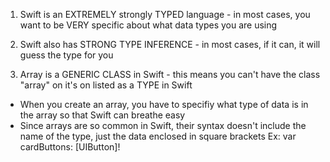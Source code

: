 <!-- Data Types in Swift --> 

1. Swift is an EXTREMELY strongly TYPED language - in most cases, you want to be VERY specific about what data types you are using 

2. Swift also has STRONG TYPE INFERENCE - in most cases, if it can, it will guess the type for you 

3. Array is a GENERIC CLASS in Swift - this means you can't have the class "array" on it's on listed as a TYPE in Swift 
  - When you create an array, you have to specifiy what type of data is in the array so that Swift can breathe easy 
  - Since arrays are so common in Swift, their syntax doesn't include the name of the type, just the data enclosed in square brackets
      Ex: var cardButtons: [UIButton]!